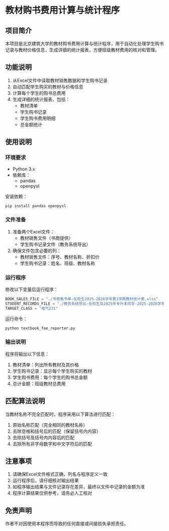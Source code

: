 # 教材购书费用计算与统计程序

## 项目简介
本项目是北京建筑大学的教材购书费用计算与统计程序，用于自动化处理学生购书记录与教材价格信息，生成详细的统计报表，方便班级教材费用的核对和管理。

## 功能说明
1. 从Excel文件中读取教材销售数据和学生购书记录
2. 自动匹配学生购买的教材与价格信息
3. 计算每个学生的购书总费用
4. 生成详细的统计报表，包括：
   - 教材清单
   - 学生购书记录
   - 学生购书费用明细
   - 总金额统计

## 使用说明

### 环境要求
- Python 3.x
- 依赖库：
  - pandas
  - openpyxl

安装依赖：
```bash
pip install pandas openpyxl
```

### 文件准备
1. 准备两个Excel文件：
   - 教材销售文件（书商提供）
   - 学生购书记录文件（教务系统导出）
2. 确保文件包含必要的列：
   - 教材销售文件：序号、教材名称、折扣价
   - 学生购书记录：姓名、班级、教材名称

### 运行程序
修改以下变量后运行程序：
```python
BOOK_SALES_FILE = "./书商售书单-在校生2025-2026学年第1学期教材统计表.xlsx"
STUDENT_RECORDS_FILE = "./教务系统导出-在校生及2025年专升本同学-2025-2026学年第1学期教材统计表.xlsx"
TARGET_CLASS = "电气231"
```

运行命令：
```bash
python textbook_fee_reporter.py
```

### 输出说明
程序将输出以下信息：
1. 教材清单：列出所有教材及其价格
2. 学生购书记录：显示每个学生购买的教材
3. 学生购书费用：每个学生的购书总金额
4. 总计金额：班级教材总费用

## 匹配算法说明
当教材名称不完全匹配时，程序采用以下算法进行匹配：
1. 原始名称匹配（完全相同的教材名称）
2. 去除空格和括号后的匹配（保留括号内内容）
3. 去除括号及括号内内容后的匹配
4. 去除所有非字母数字和中文字符后的匹配

## 注意事项
1. 请确保Excel文件格式正确，列名与程序定义一致
2. 运行程序后，请仔细核对输出结果
3. 如程序输出结果与文件记录存在差异，最终以文件中记录的金额为准
4. 程序计算结果仅供参考，请务必人工核对

## 免责声明
作者不对因使用本程序而导致的任何直接或间接损失承担责任。
